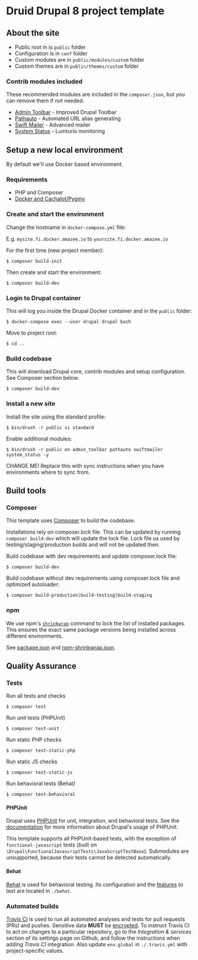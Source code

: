 # Druid Drupal 8 project template

## About the site

- Public root in is `public` folder
- Configuration is in `conf` folder
- Custom modules are in `public/modules/custom` folder
- Custom themes are in `public/themes/custom` folder

### Contrib modules included

These recommended modules are included in the `composer.json`, but you can remove them if not needed.

- [Admin Toolbar](https://www.drupal.org/project/admin_toolbar) - Improved Drupal Toolbar
- [Pathauto](https://www.drupal.org/project/pathauto) - Automated URL alias generating
- [Swift Mailer](https://www.drupal.org/project/swiftmailer) - Advanced mailer
- [System Status](https://www.drupal.org/project/system_status) - Lumturio monitoring

## Setup a new local environment

By default we'll use Docker based environment.

### Requirements

- PHP and Composer
- [Docker and Cachalot/Pygmy](https://github.com/druidfi/guidelines/blob/master/docs/local_dev_env.md)

### Create and start the environment

Change the hostname in `docker-compose.yml` file:

E.g. `mysite.fi.docker.amazee.io` to `yoursite.fi.docker.amazee.io`

For the first time (new project member):

```
$ composer build-init
```

Then create and start the environment:

```
$ composer build-dev
```

### Login to Drupal container

This will log you inside the Drupal Docker container and in the `public` folder:

```
$ docker-compose exec --user drupal drupal bash
```

Move to project root:

```
$ cd ..
```

### Build codebase

This will download Drupal core, contrib modules and setup configuration. See Composer section below.

```
$ composer build-dev
```

### Install a new site

Install the site using the standard profile:

```
$ bin/drush -r public si standard
```

Enable additional modules:

```
$ bin/drush -r public en admin_toolbar pathauto swiftmailer system_status -y
```

CHANGE ME! Replace this with sync instructions when you have environments where to sync from.

## Build tools

### Composer

This template uses [Composer](https://getcomposer.org) to build the codebase.

Installations rely on composer.lock file. This can be updated by running `composer build-dev` which will update the
lock file. Lock file us used by testing/staging/production builds and will not be updated then.

Build codebase with dev requirements and update composer.lock file:

```
$ composer build-dev
```

Build codebase without dev requirements using composer.lock file and optimized autoloader:

```
$ composer build-production|build-testing|build-staging
```

### npm

We use npm's [`shrinkwrap`](https://docs.npmjs.com/cli/shrinkwrap) command to lock the list of installed packages. This 
ensures the exact same package versions being installed across different environments. 

See [package.json](package.json) and [npm-shrinkwrap.json](npm-shrinkwrap.json).

## Quality Assurance

### Tests

Run all tests and checks

```
$ composer test
```

Run unit tests (PHPUnit)

```
$ composer test-unit
```

Run static PHP checks

```
$ composer test-static-php
```

Run static JS checks

```
$ composer test-static-js
```

Run behavioral tests (Behat)

```
$ composer test-behavioral
```

#### PHPUnit

Drupal uses [PHPUnit](https://phpunit.de) for unit, integration, and behavioral tests. See the
[documentation](Drupal\FunctionalJavascriptTests) for more information about Drupal's usage of PHPUnit.

This template supports all PHPUnit-based tests, with the exception of `functional-javascript` tests (built on
`\Drupal\FunctionalJavascriptTests\JavaScriptTestBase`). Submodules are unsupported, because their tests cannot be
detected automatically.

#### Behat

[Behat](http://behat.org/) is used for behavioral testing. Its
configuration and the 
[features](http://docs.behat.org/en/latest/user_guide/features_scenarios.html)
to test are located in `./behat`.

### Automated builds

[Travis CI](http://travis-ci.com/) is used to run all automated analyses and tests for pull requests (PRs) and pushes.
Sensitive data **MUST** be [encrypted](https://docs.travis-ci.com/user/encrypting-files/). To instruct Travis CI to act on
changes to a particular repository, go to the *Integration & services* section of its settings page on Github, and
follow the instructions when adding *Travis CI* integration. Also update `env.global` in `./.travis.yml` with
project-specific values.
